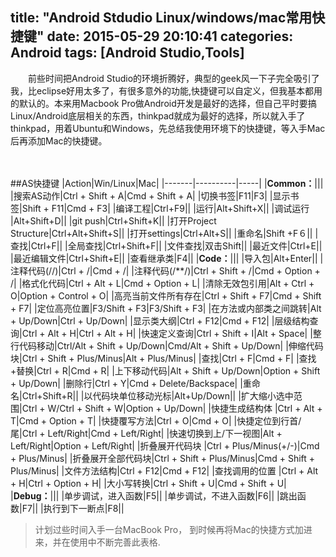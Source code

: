 title: "Android Stdudio Linux/windows/mac常用快捷键"
date: 2015-05-29 20:10:41
categories: Android
tags: [Android Studio,Tools]
---
　　前些时间把Android Studio的环境折腾好，典型的geek风一下子完全吸引了我，比eclipse好用太多了，有很多意外的功能,快捷键可以自定义，但我基本都用的默认的。本来用Macbook Pro做Android开发是最好的选择，但自己平时要搞Linux/Android底层相关的东西，thinkpad就成为最好的选择，所以就入手了thinkpad，用着Ubuntu和Windows，先总结我使用环境下的快捷键，等入手Mac后再添加Mac的快捷键。
<!--more-->　　
##AS快捷键
|Action|Win/Linux|Mac|
|-------|----------|-----|
|**Common：**|||
|搜索AS动作|Ctrl + Shift + A|Cmd + Shift + A|
|切换书签|F11|F3|
|显示书签|Shift + F11|Cmd + F3|
|编译工程|Ctrl+F9||
|运行|Alt+Shift+X||
|调试运行 |Alt+Shift+D||
|git push|Ctrl+Shift+K||
|打开Project Structure|Ctrl+Alt+Shift+S||
|打开settings|Ctrl+Alt+S||
|重命名|Shift +F６||
|查找|Ctrl+F||
|全局查找|Ctrl+Shift+F||
|文件查找|双击Shift||
|最近文件|Ctrl+E||
|最近编辑文件|Ctrl+Shift+E||
|查看继承类|F4||
|**Code：**|||
|导入包|Alt+Enter||
|注释代码(//)|Ctrl + /|Cmd + /|
|注释代码(/**/)|Ctrl + Shift + /|Cmd + Option + /|
|格式化代码|Ctrl + Alt + L|Cmd + Option + L|
|清除无效包引用|Alt + Ctrl + O|Option + Control + O|
|高亮当前文件所有存在|Ctrl + Shift + F7|Cmd + Shift + F7|
|定位高亮位置|F3/Shift + F3|F3/Shift + F3|
|在方法或内部类之间跳转|Alt + Up/Down|Ctrl + Up/Down|
|显示类大纲|Ctrl + F12|Cmd + F12|
|层级结构查询|Ctrl + Alt + H|Ctrl + Alt + H|
|快速定义查询|Ctrl + Shift + I|Alt + Space|
|整行代码移动|Ctrl/Alt + Shift + Up/Down|Cmd/Alt + Shift + Up/Down|
|伸缩代码块|Ctrl + Shift + Plus/Minus|Alt + Plus/Minus|
|查找|Ctrl + F|Cmd + F|
|查找+替换|Ctrl + R|Cmd + R|
|上下移动代码|Alt + Shift + Up/Down|Option + Shift + Up/Down|
|删除行|Ctrl + Y|Cmd + Delete/Backspace|
|重命名|Ctrl+Shift+R||
|以代码块单位移动光标|Alt+Up/Down||
|扩大缩小选中范围|Ctrl + W/Ctrl + Shift + W|Option + Up/Down|
|快捷生成结构体	|Ctrl + Alt + T|Cmd + Option + T|
|快捷覆写方法|Ctrl + O|Cmd + O|
|快捷定位到行首/尾|Ctrl + Left/Right|Cmd + Left/Right|
|快速切换到上/下一视图|Alt + Left/Right|Option + Left/Right|
|折叠展开代码块	|Ctrl + Plus/Minus(+/-)|Cmd + Plus/Minus|
|折叠展开全部代码块|Ctrl + Shift + Plus/Minus|Cmd + Shift + Plus/Minus|
|文件方法结构|Ctrl + F12|Cmd + F12|
|查找调用的位置	|Ctrl + Alt + H|Ctrl + Option + H|
|大小写转换|Ctrl + Shift + U|Cmd + Shift + U|
|**Debug：**|||
|单步调试，进入函数|F5||
|单步调试，不进入函数|F6||
|跳出函数|F7||
|执行到下一断点|F8||　


>计划过些时间入手一台MacBook Pro， 到时候再将Mac的快捷方式加进来，并在使用中不断完善此表格.
